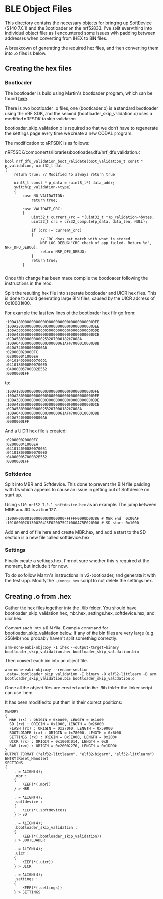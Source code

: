 # BLE Object Files

This directory contains the necessary objects for bringing up SoftDevice (S140 7.0.1) and the Bootloader on the nrf52833. I've split everything into individual object files as I encountered some issues with padding between addresses when converting from IHEX to BIN files.

A breakdown of generating the required hex files, and then converting them into .o files is below.

## Creating the hex files

### Bootloader

The bootloader is build using Martin's bootloader program, which can be found [here](https://github.com/microbit-foundation/v2-bootloader/).

There is two bootloader .o files, one (bootloader.o) is a standard bootloader using the nRF SDK, and the second (bootloader_skip_validation.o) uses a modified nRFSDK to skip validation.

bootloader_skip_validation.o is required so that we don't have to regenerate the settings page every time we create a new CODAL program.

The modification to nRFSDK is as follows:

nRF5SDK/components/libraries/bootloader/dfu/nrf_dfu_validation.c
```
bool nrf_dfu_validation_boot_validate(boot_validation_t const * p_validation, uint32_t dat
{
    return true; // Modified to always return true

    uint8_t const * p_data = (uint8_t*) data_addr;
    switch(p_validation->type)
    {
        case NO_VALIDATION:
            return true;

        case VALIDATE_CRC:
        {
            uint32_t current_crc = *(uint32_t *)p_validation->bytes;
            uint32_t crc = crc32_compute(p_data, data_len, NULL);

            if (crc != current_crc)
            {
                // CRC does not match with what is stored.
                NRF_LOG_DEBUG("CRC check of app failed. Return %d", NRF_DFU_DEBUG);
                return NRF_DFU_DEBUG;
            }
            return true;
        }
...
```

Once this change has been made compile the bootloader following the instructions in the repo.

Split the resulting hex file into seperate bootloader and UICR hex files. This is done to avoid generating large BIN files, caused by the UICR address of 0x10001000.

For example the last few lines of the bootloader hex file go from:

```
:10DA180000000000000000000000000000000000FE
:10DA280000000000000000000000000000000000EE
:10DA380000000000000000000000000000000000DE
:10DA480000000000000000000000000000000000CE
:0CDA58000000000025820700018207008A
:10DA6400000000000000000061AF0700001000008B
:04DA740000000800A6
:020000020000FC
:020000041000EA
:041014000080070051
:0410180000E00700ED
:04000003700082B552
:00000001FF
```

to:

```
:10DA180000000000000000000000000000000000FE
:10DA280000000000000000000000000000000000EE
:10DA380000000000000000000000000000000000DE
:10DA480000000000000000000000000000000000CE
:0CDA58000000000025820700018207008A
:10DA6400000000000000000061AF0700001000008B
:04DA740000000800A6
:00000001FF
```

And a UICR hex file is created:

```
:020000020000FC
:020000041000EA
:041014000080070051
:0410180000E00700ED
:04000003700082B552
:00000001FF
```

### Softdevice

Split into MBR and Softdevice. This done to prevent the BIN file padding with 0s which appears to cause an issue in getting out of Softdevice on start up.

Using `s140_nrf52_7.0.1_softdevice.hex` as an example. The jump between MBR and SD is at line 177.

```
:100AF000001000000000000000FFFFFF0090D00386 # MBR end  0x00AF
:10100000C8130020415F020075C10000A75E020006 # SD start 0x1000
```

Add an end of file here and create MBR.hex, and add a start to the SD section in a new file called softdevice.hex

### Settings

Finally create a settings.hex. I'm not sure whether this is required at the moment, but include it for now.

To do so follow Martin's instructions in v2-bootloader, and generate it with the test-app. Modify the `./merge_hex` script to not delete the settings.hex.

## Creating .o from .hex

Gather the hex files together into the ./lib folder. You should have bootloader_skip_validation.hex, mbr.hex, settings.hex, softdevice.hex, and uicr.hex.

Convert each into a BIN file. Example command for bootloader_skip_validation below. If any of the bin files are very large (e.g. 256Mb) you probably haven't split something correctly.

```
arm-none-eabi-objcopy -I ihex --output-target=binary bootloader_skip_validation.hex bootloader_skip_validation.bin
```

Then convert each bin into an object file. 

```
arm-none-eabi-objcopy --rename-section .data=.bootloader_skip_validation -I binary -O elf32-littlearm -B arm bootloader_skip_validation.bin bootloader_skip_validation.o
```

Once all the object files are created and in the ./lib folder the linker script can use them.

It has been modified to put them in their correct positions:

```
MEMORY
{
  MBR (rx) : ORIGIN = 0x0000, LENGTH = 0x1000
  SD (rx) : ORIGIN = 0x1000, LENGTH = 0x26000
  FLASH (rx) : ORIGIN = 0x27000, LENGTH = 0x59000
  BOOTLOADER (rx) : ORIGIN = 0x78000, LENGTH = 0x6000
  SETTINGS (rx) : ORIGIN = 0x7E000, LENGTH = 0x2000
  UICR (rx) : ORIGIN = 0x10001014, LENGTH = 0x8
  RAM (rwx) : ORIGIN = 0x20002270, LENGTH = 0x1DD90
}
OUTPUT_FORMAT ("elf32-littlearm", "elf32-bigarm", "elf32-littlearm")
ENTRY(Reset_Handler)
SECTIONS
{
    . = ALIGN(4);
    .mbr :
    {
        KEEP(*(.mbr))
    } > MBR

    . = ALIGN(4);
    .softdevice :
    {
        KEEP(*(.softdevice))
    } > SD

    . = ALIGN(4);
    .bootloader_skip_validation :
    {
        KEEP(*(.bootloader_skip_validation))
    } > BOOTLOADER

    . = ALIGN(4);
    .uicr :
    {
        KEEP(*(.uicr))
    } > UICR

    . = ALIGN(4);
    .settings :
    {
        KEEP(*(.settings))
    } > SETTINGS
```
